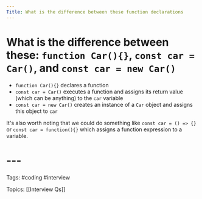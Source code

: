```yaml
---
Title: What is the difference between these function declarations
---
```


# What is the difference between these: `function Car(){}`, `const car = Car()`, and `const car = new Car()`

-   `function Car(){}` declares a function
-   `const car = Car()` executes a function and assigns its return value (which can be anything) to the `car` variable
-   `const car = new Car()` creates an instance of a `Car` object and assigns this object to `car`

It's also worth noting that we could do something like `const car = () => {}` or `const car = function(){}` which assigns a function expression to a variable.
# ---

Tags: #coding #interview

Topics: [[Interview Qs]]
